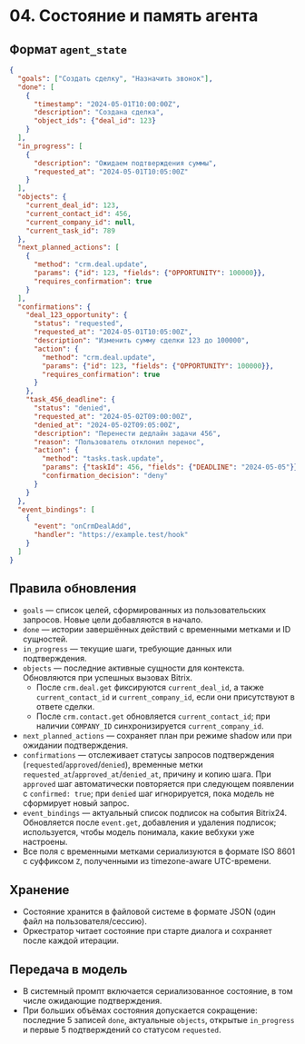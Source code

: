 # 04. Состояние и память агента

## Формат `agent_state`
```json
{
  "goals": ["Создать сделку", "Назначить звонок"],
  "done": [
    {
      "timestamp": "2024-05-01T10:00:00Z",
      "description": "Создана сделка",
      "object_ids": {"deal_id": 123}
    }
  ],
  "in_progress": [
    {
      "description": "Ожидаем подтверждения суммы",
      "requested_at": "2024-05-01T10:05:00Z"
    }
  ],
  "objects": {
    "current_deal_id": 123,
    "current_contact_id": 456,
    "current_company_id": null,
    "current_task_id": 789
  },
  "next_planned_actions": [
    {
      "method": "crm.deal.update",
      "params": {"id": 123, "fields": {"OPPORTUNITY": 100000}},
      "requires_confirmation": true
    }
  ],
  "confirmations": {
    "deal_123_opportunity": {
      "status": "requested",
      "requested_at": "2024-05-01T10:05:00Z",
      "description": "Изменить сумму сделки 123 до 100000",
      "action": {
        "method": "crm.deal.update",
        "params": {"id": 123, "fields": {"OPPORTUNITY": 100000}},
        "requires_confirmation": true
      }
    },
    "task_456_deadline": {
      "status": "denied",
      "requested_at": "2024-05-02T09:00:00Z",
      "denied_at": "2024-05-02T09:05:00Z",
      "description": "Перенести дедлайн задачи 456",
      "reason": "Пользователь отклонил перенос",
      "action": {
        "method": "tasks.task.update",
        "params": {"taskId": 456, "fields": {"DEADLINE": "2024-05-05"}},
        "confirmation_decision": "deny"
      }
    }
  },
  "event_bindings": [
    {
      "event": "onCrmDealAdd",
      "handler": "https://example.test/hook"
    }
  ]
}
```

## Правила обновления
* `goals` — список целей, сформированных из пользовательских запросов. Новые цели добавляются в начало.
* `done` — истории завершённых действий с временными метками и ID сущностей.
* `in_progress` — текущие шаги, требующие данных или подтверждения.
* `objects` — последние активные сущности для контекста. Обновляются при успешных вызовах Bitrix.
  * После `crm.deal.get` фиксируются `current_deal_id`, а также `current_contact_id` и `current_company_id`, если они присутствуют в ответе сделки.
  * После `crm.contact.get` обновляется `current_contact_id`; при наличии `COMPANY_ID` синхронизируется `current_company_id`.
* `next_planned_actions` — сохраняет план при режиме shadow или при ожидании подтверждения.
* `confirmations` — отслеживает статусы запросов подтверждения (`requested`/`approved`/`denied`), временные метки `requested_at`/`approved_at`/`denied_at`, причину и копию шага. При `approved` шаг автоматически повторяется при следующем появлении с `confirmed: true`; при `denied` шаг игнорируется, пока модель не сформирует новый запрос.
* `event_bindings` — актуальный список подписок на события Bitrix24. Обновляется после `event.get`, добавления и удаления подписок; используется, чтобы модель понимала, какие вебхуки уже настроены.
* Все поля с временными метками сериализуются в формате ISO 8601 с суффиксом `Z`, полученными из timezone-aware UTC-времени.

## Хранение
* Состояние хранится в файловой системе в формате JSON (один файл на пользователя/сессию).
* Оркестратор читает состояние при старте диалога и сохраняет после каждой итерации.

## Передача в модель
* В системный промпт включается сериализованное состояние, в том числе ожидающие подтверждения.
* При больших объёмах состояния допускается сокращение: последние 5 записей `done`, актуальные `objects`, открытые `in_progress` и первые 5 подтверждений со статусом `requested`.
